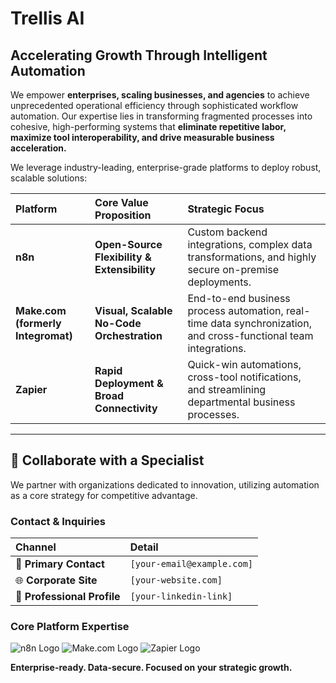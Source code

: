 # Trellis AI

## Accelerating Growth Through Intelligent Automation

We empower **enterprises, scaling businesses, and agencies** to achieve unprecedented operational efficiency through sophisticated workflow automation. Our expertise lies in transforming fragmented processes into cohesive, high-performing systems that **eliminate repetitive labor, maximize tool interoperability, and drive measurable business acceleration.**

We leverage industry-leading, enterprise-grade platforms to deploy robust, scalable solutions:

| Platform | Core Value Proposition | Strategic Focus |
| :--- | :--- | :--- |
| **n8n** | **Open-Source Flexibility & Extensibility** | Custom backend integrations, complex data transformations, and highly secure on-premise deployments. |
| **Make.com (formerly Integromat)** | **Visual, Scalable No-Code Orchestration** | End-to-end business process automation, real-time data synchronization, and cross-functional team integrations. |
| **Zapier** | **Rapid Deployment & Broad Connectivity** | Quick-win automations, cross-tool notifications, and streamlining departmental business processes. |

---

## 🤝 Collaborate with a Specialist

We partner with organizations dedicated to innovation, utilizing automation as a core strategy for competitive advantage.

### **Contact & Inquiries**

| Channel | Detail |
| :--- | :--- |
| 📧 **Primary Contact** | `[your-email@example.com]` |
| 🌐 **Corporate Site** | `[your-website.com]` |
| 💼 **Professional Profile** | `[your-linkedin-link]` |

### **Core Platform Expertise**
![n8n Logo](https://avatars.githubusercontent.com/u/45487711?s=48&v=4)
![Make.com Logo](https://avatars.githubusercontent.com/u/22738428?s=48&v=4)
![Zapier Logo](https://avatars.githubusercontent.com/u/7055555?s=48&v=4)

**Enterprise-ready. Data-secure. Focused on your strategic growth.**
